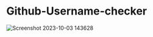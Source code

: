 # Github-Username-checker
![Screenshot 2023-10-03 143628](https://github.com/Rajnish883/Github-Username-checker/assets/104516301/2a2c859f-03e0-4268-a676-43932f40351b)
